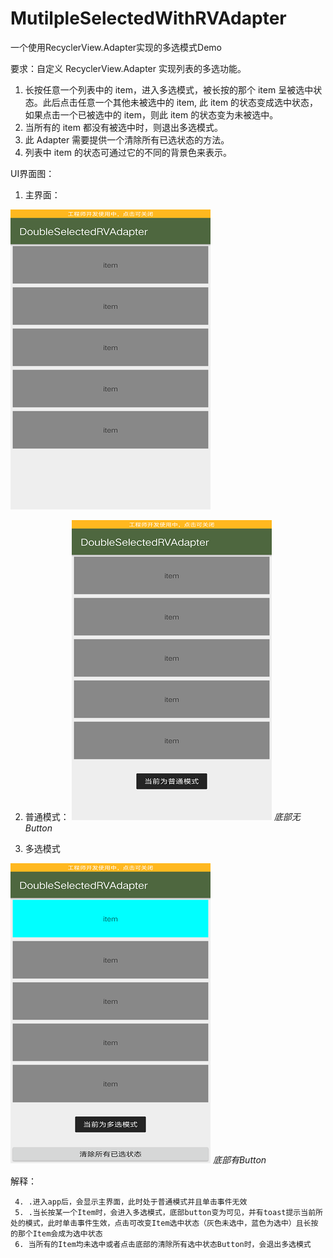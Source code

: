 # MutilpleSelectedWithRVAdapter
一个使用RecyclerView.Adapter实现的多选模式Demo

要求：自定义 RecyclerView.Adapter 实现列表的多选功能。

 1. 长按任意一个列表中的 item，进入多选模式，被长按的那个 item 呈被选中状态。此后点击任意一个其他未被选中的 item, 此 item 的状态变成选中状态，如果点击一个已被选中的 item，则此 item 的状态变为未被选中。
 2. 当所有的 item 都没有被选中时，则退出多选模式。
 3. 此 Adapter 需要提供一个清除所有已选状态的方法。
 4. 列表中 item 的状态可通过它的不同的背景色来表示。



UI界面图：

 1. 主界面：

  ![这里写图片描述](https://raw.githubusercontent.com/hutcwp/img-floder/master/%E5%A4%9A%E9%80%89%E6%A8%A1%E5%BC%8FDemo_%E4%B8%BB%E7%95%8C%E9%9D%A2.png)


 2. 普通模式：
![这里写图片描述](https://raw.githubusercontent.com/hutcwp/img-floder/master/%E5%A4%9A%E9%80%89%E6%A8%A1%E5%BC%8FDemo_%E6%99%AE%E9%80%9A%E6%A8%A1%E5%BC%8F.png)
*底部无Button*

 3. 多选模式

  ![这里写图片描述](https://raw.githubusercontent.com/hutcwp/img-floder/master/%E5%A4%9A%E9%80%89%E6%A8%A1%E5%BC%8FDemo_%E5%A4%9A%E9%80%89%E6%A8%A1%E5%BC%8F.png)
  *底部有Button*
  
  解释：
  

	 4. .进入app后，会显示主界面，此时处于普通模式并且单击事件无效
	 5. .当长按某一个Item时，会进入多选模式，底部button变为可见，并有toast提示当前所处的模式，此时单击事件生效，点击可改变Item选中状态（灰色未选中，蓝色为选中）且长按的那个Item会成为选中状态
	 6. 当所有的Item均未选中或者点击底部的清除所有选中状态Button时，会退出多选模式 


